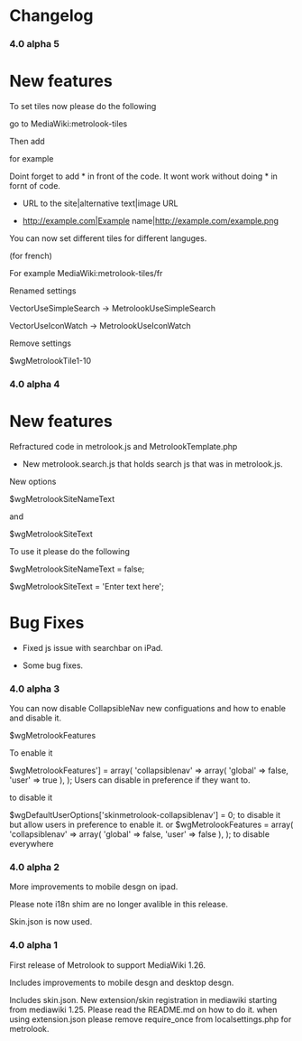 Changelog
=========

### 4.0 alpha 5

New features
===

To set tiles now please do the following

go to MediaWiki:metrolook-tiles


Then add

for example

Doint forget to add * in front of the code. It wont work without doing * in fornt of code.

* URL to the site|alternative text|image URL

* http://example.com|Example name|http://example.com/example.png

You can now set different tiles for different languges.

(for french)

For example MediaWiki:metrolook-tiles/fr

Renamed settings

VectorUseSimpleSearch -> MetrolookUseSimpleSearch

VectorUseIconWatch -> MetrolookUseIconWatch


Remove settings

$wgMetrolookTile1-10

### 4.0 alpha 4

New features
===

Refractured code in metrolook.js and MetrolookTemplate.php

* New metrolook.search.js that holds search js that was in metrolook.js.

New options

$wgMetrolookSiteNameText

and

$wgMetrolookSiteText

To use it please do the following

$wgMetrolookSiteNameText = false;

$wgMetrolookSiteText = 'Enter text here';


Bug Fixes
===

* Fixed js issue with searchbar on iPad.

* Some bug fixes.


### 4.0 alpha 3

You can now disable CollapsibleNav new configuations and how to enable and disable it.

$wgMetrolookFeatures

To enable it

$wgMetrolookFeatures'] = array( 'collapsiblenav' => array( 'global' => false, 'user' => true ), ); Users can disable in preference if they want to.

to disable it 

$wgDefaultUserOptions['skinmetrolook-collapsiblenav'] = 0; to disable it but allow users in preference to enable it. or $wgMetrolookFeatures = array( 'collapsiblenav' => array( 'global' => false, 'user' => false ), ); to disable everywhere

### 4.0 alpha 2

More improvements to mobile desgn on ipad.

Please note i18n shim are no longer avalible in this release.

Skin.json is now used.

### 4.0 alpha 1

First release of Metrolook to support MediaWiki 1.26.

Includes improvements to mobile desgn and desktop desgn.

Includes skin.json. New extension/skin registration in mediawiki starting from mediawiki 1.25. Please read the README.md on how to do it. when using extension.json please remove require_once from localsettings.php for metrolook.
